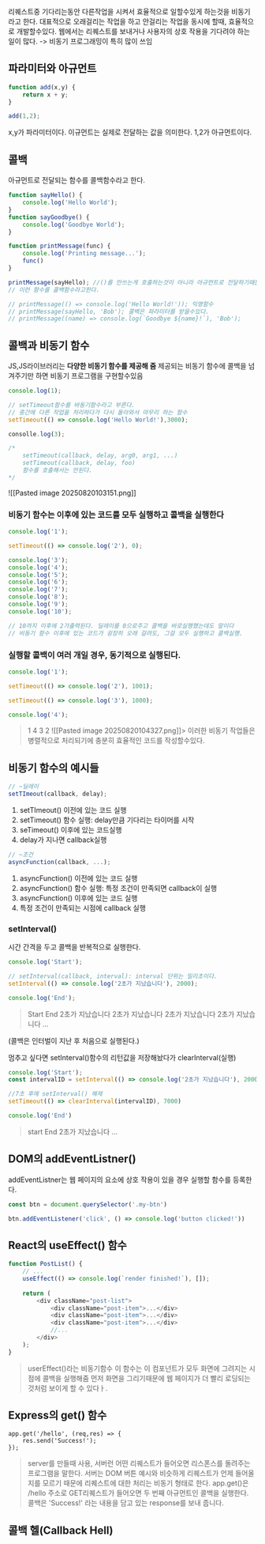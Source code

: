 리퀘스트중 기다리는동안 다른작업을 시켜서 효율적으로 일할수있게 하는것을 비동기라고 한다.
대표적으로 오래걸리는 작업을 하고 안걸리는 작업을 동시에 할때, 효율적으로 개발할수있다.
웹에서는 리퀘스트를 보내거나 사용자의 상호 작용을 기다려야 하는 일이 많다. -> 비동기 프로그래밍이 특히 많이 쓰임

## 파라미터와 아규먼트
```js
function add(x,y) {
	return x + y;
}

add(1,2);
```
x,y가 파라미터이다. 이규먼트는 실제로 전달하는 값을 의미한다. 1,2가 아규먼트이다.

## 콜백
아규먼트로 전달되는 함수를 콜백함수라고 한다.
```js
function sayHello() {
	console.log('Hello World');
}
function sayGoodbye() {
	console.log('Goodbye World');
}

function printMessage(func) {
	console.log('Printing message...');
	func()
}

printMessage(sayHello); //()를 안쓰는게 호출하는것이 아니라 아규먼트로 전달하기때문이다.
// 이런 함수를 콜백함수라고한다.

// printMessage(() => console.log('Hello World!')); 익명함수
// printMessage(sayHello, 'Bob'); 콜백은 파라미터를 받을수있다.
// printMessage((name) => console.log(`Goodbye ${name}!`), 'Bob');

```

## 콜백과 비동기 함수
JS,JS라이브러리는 **다양한 비동기 함수를 제공해 줌**
제공되는 비동기 함수에 콜백을 넘겨주기만 하면 비동기 프로그램을 구현할수있음
```js
console.log(1);

// setTimeout함수를 바동기함수라고 부른다.
// 중간에 다른 작업을 처리하다가 다시 돌아와서 마무리 하는 함수
setTimeout(() => console.log('Hello World!'),3000);

consolle.log(3);

/*
	setTimeout(callback, delay, arg0, arg1, ...)
	setTimeout(callback, delay, foo)
	함수를 호출해서는 안된다.
*/
```
![[Pasted image 20250820103151.png]]

### **비동기 함수는 이후에 있는 코드를 모두 실행하고 콜백을 실행한다**
```js
console.log('1');

setTimeout(() => console.log('2'), 0);

console.log('3');
console.log('4');
console.log('5');
console.log('6');
console.log('7');
console.log('8');
console.log('9');
console.log('10');

// 10까지 이후에 2가출력된다. 딜레이를 0으로주고 콜백을 바로실행했는데도 말이다
// 비동기 함수 이후에 있는 코드가 굉장히 오래 걸려도, 그걸 모두 실행하고 콜백실행.
```

### **실행할 콜백이 여러 개일 경우, 동기적으로 실행된다.**
```js
console.log('1');

setTimeout(() => console.log('2'), 1001);

setTimeout(() => console.log('3'), 1000);

console.log('4');

```
> 1
> 4
> 3
> 2
![[Pasted image 20250820104327.png]]> 이러한 비동기 작업들은 병렬적으로 처리되기에 충분히 효율적인 코드를 작성할수있다.

## 비동기 함수의 예시들 
```js
// ~딜레이
setTImeout(callback, delay);
```
1. setTImeout() 이전에 있는 코드 실행
2. setTimeout() 함수 실행: delay만큼 기다리는 타이머를 시작
3. seTimeout() 이후에 있는 코드실행
4. delay가 지나면 callback실행

```js
// ~조건
asyncFunction(callback, ...);
```
1. asyncFunction() 이전에 있는 코드 실행
2. asyncFunction() 함수 실행: 특정 조건이 만족되면 callback이 실행
3. asyncFunction() 이후에 있는 코드 실행
4. 특정 조건이 만족되는 시점에 callback 실행

### **setInterval()**
시간 간격을 두고 콜백을 반복적으로 실행한다.
```js
console.log('Start');

// setInterval(callback, interval): interval 단위는 밀리초이다.
setInterval(() => console.log('2초가 지났습니다'), 2000);

console.log('End');
```
> Start
> End
> 2초가 지났습니다
> 2초가 지났습니다
> 2초가 지났습니다
> 2초가 지났습니다
> ...

(콜백은 인터벌이 지난 후 처음으로 실행된다.)

멈추고 싶다면 setInterval()함수의 리턴값을 저장해놨다가 clearInterval(실행)
```js
console.log('Start');
const intervalID = setInterval(() => console.log('2초가 지났습니다'), 2000)

//7초 후에 setInterval() 해제
setTimeout(() => clearInterval(intervalID), 7000)

console.log('End')
```
> start
> End
> 2초가 지났습니다
> ...
> 

## DOM의 addEventListner()
addEventListner는 웹 페이지의 요소에 상호 작용이 있을 경우 실행할 함수를 등록한다.
```js
const btn = document.querySelector('.my-btn')

btn.addEventListener('click', () => console.log('button clicked!'))
```

## React의 useEffect() 함수
```js
function PostList() {
	// ...
	useEffect(() => console.log(`render finished!`), []);
	
	return (
		<div className="post-list">
			<div className="post-item">...</div>
			<div className="post-item">...</div>
			<div className="post-item">...</div>
			//...
		</div>
	);
}
```
> userEffect()라는 비동기함수 이 함수는 이 컴포넌트가 모두 화면에 그려지는 시점에 콜백을 실행해줌
> 먼저 화면을 그리기때문에 웹 페이지가 더 빨리 로딩되는 것처럼 보이게 할 수 있다ㅏ.

## Express의 get() 함수
```express
app.get('/hello', (req,res) => {
	res.send('Success!');
});
```
> server를 만들때 사용, 서버런 어떤 리퀘스트가 들어오면 리스폰스를 돌려주는 프로그램을 말한다. 서버는 DOM 버튼 예시와 비슷하게 리퀘스트가 언제 들어올지를 모르기 때문에 리퀘스트에 대한 처리는 비동기 형태로 한다.
> app.get()은 /hello 주소로 GET리퀘스트가 들어오면 두 번째 아규먼트인 콜백을 실행한다. 콜백은 'Success!' 라는 내용을 담고 있는 response를 보내 줍니다.

## 콜백 헬(Callback Hell)
